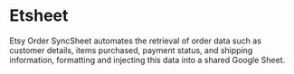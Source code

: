 # Etsheet
Etsy Order SyncSheet automates the retrieval of order data such as customer details, items purchased, payment status, and shipping information, formatting and injecting this data into a shared Google Sheet. 
